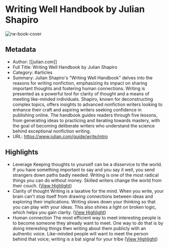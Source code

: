 # Writing Well Handbook by Julian Shapiro

![rw-book-cover](https://assets.website-files.com/54a5a40be53a05f34703dd18/5d3612c1918b28e348b1b374_writing%20opengraph.jpg)

## Metadata
- Author: [[julian.com]]
- Full Title: Writing Well Handbook by Julian Shapiro
- Category: #articles
- Summary: Julian Shapiro's "Writing Well Handbook" delves into the reasons for writing nonfiction, emphasizing its impact on sharing important thoughts and fostering human connections. Writing is presented as a powerful tool for clarity of thought and a means of meeting like-minded individuals. Shapiro, known for deconstructing complex topics, offers insights to advanced nonfiction writers looking to enhance their craft and aspiring writers seeking confidence in publishing online. The handbook guides readers through five lessons, from generating ideas to practicing and iterating towards mastery, with the goal of becoming deliberate writers who understand the science behind exceptional nonfiction writing.
- URL: https://www.julian.com/guide/write/intro

## Highlights
- Leverage
  Keeping thoughts to yourself can be a disservice to the world. If you have something important to say and you say it well, you send strangers down paths badly needed.
  Writing is one of the most radical things you can do without money. Skilled writers change the world from their couch. ([View Highlight](https://read.readwise.io/read/01hqqpq600hrc0m9ntz3mhm077))
- Clarity of thought
  Writing is a laxative for the mind. When you write, your brain can't stop itself from drawing connections between ideas and exploring their implications. Writing slows down your thinking so that you can play with your ideas. This also shines a light on broken logic, which helps you gain clarity. ([View Highlight](https://read.readwise.io/read/01hqqpqfww1aba4x2xgf9k7kkc))
- Human connection
  The most efficient way to meet interesting people is to become someone they already want to meet. One way to do that is by doing interesting things then writing about them publicly with an authentic voice. Like-minded people will want to meet the person behind that voice; writing is a bat signal for your tribe ([View Highlight](https://read.readwise.io/read/01hqqpqymjb9edftdymyrg3n5n))
